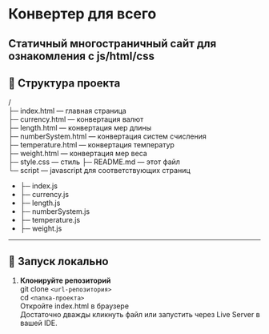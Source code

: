 # Конвертер для всего

Статичный многостраничный сайт для ознакомления с js/html/css
---

## 📂 Структура проекта

/  
├─ index.html — главная страница  
├─ currency.html — конвертация валют    
├─ length.html — конвертация мер длины  
├─ numberSystem.html — конвертация систем счисления   
├─ temperature.html — конвертация температур  
├─ weight.html — конвертация мер веса  
├─ style.css — стиль
├─ README.md — этот файл  
└─ script — javascript для соответствующих страниц
-  ├─ index.js
-  ├─ currency.js
-  ├─ length.js 
-  ├─ numberSystem.js   
-  ├─ temperature.js 
-  ├─ weight.js 

---

## 🚀 Запуск локально

1. **Клонируйте репозиторий**  
   git clone `<url-репозитория>`  
   cd `<папка-проекта>`  
Откройте index.html в браузере  
Достаточно дважды кликнуть файл или запустить через Live Server в вашей IDE. 
